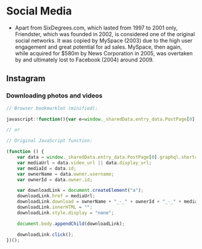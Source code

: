 # Social Media

 * Apart from SixDegrees.com, which lasted from 1997 to 2001 only, Friendster, which was founded in 2002, is considered one of the original social networks. It was copied by MySpace (2003) due to the high user engagement and great potential for ad sales. MySpace, then again, while acquired for $580m by News Corporation in 2005, was overtaken by and ultimately lost to Facebook (2004) around 2009.

## Instagram

### Downloading photos and videos

```javascript
// Browser bookmarklet (minified):

javascript:!function(){var e=window._sharedData.entry_data.PostPage[0].graphql.shortcode_media,d=e.video_url||e.display_url,a=e.id,n=e.owner.username,o=e.owner.id,r=document.createElement("a");r.href=d,r.download=n+"_-_"+o+"_-_"+a+".jpg",r.innerHTML="",r.style.display="none",document.body.appendChild(r),r.click()}();

// or

// Original JavaScript function:

(function () {
    var data = window._sharedData.entry_data.PostPage[0].graphql.shortcode_media;
    var mediaUrl = data.video_url || data.display_url;
    var mediaId = data.id;
    var ownerName = data.owner.username;
    var ownerId = data.owner.id;

    var downloadLink = document.createElement("a");
    downloadLink.href = mediaUrl;
    downloadLink.download = ownerName + "_-_" + ownerId + "_-_" + mediaId + ".jpg";
    downloadLink.innerHTML = "";
    downloadLink.style.display = "none";

    document.body.appendChild(downloadLink);

    downloadLink.click();
})();
```
